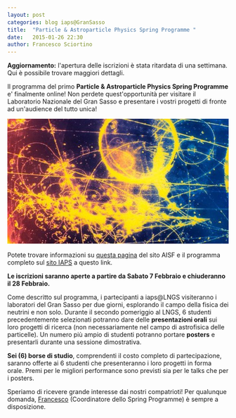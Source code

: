 ```yaml
---
layout: post
categories: blog iaps@GranSasso
title:  "Particle & Astroparticle Physics Spring Programme "
date:   2015-01-26 22:30
author: Francesco Sciortino
---
```


**Aggiornamento:** l'apertura delle iscrizioni è stata ritardata di una settimana. Qui è possibile trovare maggiori dettagli.

Il programma del primo **Particle & Astroparticle Physics Spring Programme** e' finalmente online! Non perdete quest'opportunità per visitare il Laboratorio Nazionale del Gran Sasso e presentare i vostri progetti di fronte ad un'audience del tutto unica!

![](/img/blog/gransasso1.jpg)

Potete trovare informazioni su [questa pagina](/eventi/) del sito AISF e il programma completo sul [sito IAPS](http://www.iaps.info/iapslngs-full-programme-now-published) a questo link.

**Le iscrizioni saranno aperte a partire da Sabato 7 Febbraio e chiuderanno il 28 Febbraio.**

Come descritto sul programma, i partecipanti a iaps@LNGS visiteranno i laboratori del Gran Sasso per due giorni, esplorando il campo della fisica dei neutrini e non solo. Durante il secondo pomeriggio al LNGS, 6 studenti precedentemente selezionati potranno dare delle **presentazioni orali** sui loro progetti di ricerca (non necessariamente nel campo di astrofisica delle particelle). Un numero più ampio di studenti potranno portare **posters** e presentarli durante una sessione dimostrativa.

**Sei (6) borse di studio**, comprendenti il costo completo di partecipazione, saranno offerte ai 6 studenti che presenteranno i loro progetti in forma orale. Premi per le migliori performance sono previsti sia per le talks che per i posters.

Speriamo di ricevere grande interesse dai nostri compatrioti! Per qualunque domanda, [Francesco](mailto:francesco.sciortino@ai-sf.it) (Coordinatore dello Spring Programme) è sempre a disposizione.
